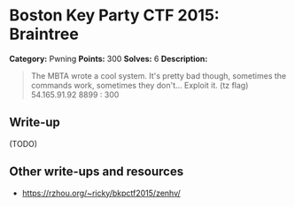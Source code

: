 # Boston Key Party CTF 2015: Braintree

**Category:** Pwning
**Points:** 300
**Solves:** 6
**Description:**

> The MBTA wrote a cool system. It's pretty bad though, sometimes the commands work, sometimes they don't... Exploit it. (tz flag) 54.165.91.92 8899 : 300

## Write-up

(TODO)

## Other write-ups and resources

* <https://rzhou.org/~ricky/bkpctf2015/zenhv/>
